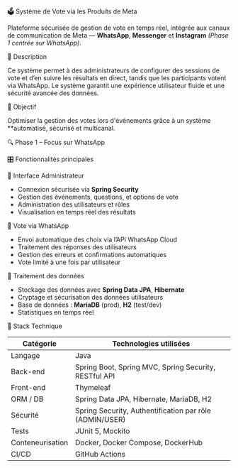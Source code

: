🗳️ Système de Vote via les Produits de Meta

Plateforme sécurisée de gestion de vote en temps réel, intégrée aux canaux de communication de Meta — **WhatsApp**, **Messenger** et **Instagram** *(Phase 1 centrée sur WhatsApp)*.

📌 Description

Ce système permet à des administrateurs de configurer des sessions de vote et d’en suivre les résultats en direct, tandis que les participants votent via WhatsApp. Le système garantit une expérience utilisateur fluide et une sécurité avancée des données.

🎯 Objectif

Optimiser la gestion des votes lors d'événements grâce à un système **automatisé, sécurisé et multicanal.


🔍 Phase 1 – Focus sur WhatsApp

🎛️ Fonctionnalités principales

🔐 Interface Administrateur
- Connexion sécurisée via **Spring Security**
- Gestion des événements, questions, et options de vote
- Administration des utilisateurs et rôles
- Visualisation en temps réel des résultats

💬 Vote via WhatsApp
- Envoi automatique des choix via l’API WhatsApp Cloud
- Traitement des réponses des utilisateurs
- Gestion des erreurs et confirmations automatiques
- Vote limité à une fois par utilisateur

🧠 Traitement des données
- Stockage des données avec **Spring Data JPA**, **Hibernate**
- Cryptage et sécurisation des données utilisateurs
- Base de données : **MariaDB** (prod), **H2** (test/dev)
- Statistiques en temps réel


🧱 Stack Technique

| Catégorie         | Technologies utilisées                                       |
|-------------------|--------------------------------------------------------------|
|     Langage       | Java                                                         |
|     Back-end      | Spring Boot, Spring MVC, Spring Security, RESTful API        |
|     Front-end     | Thymeleaf                                                    |
|     ORM / DB      | Spring Data JPA, Hibernate, MariaDB, H2                      |
|     Sécurité      | Spring Security, Authentification par rôle (ADMIN/USER)      |
|     Tests         | JUnit 5, Mockito                                             |
| Conteneurisation  | Docker, Docker Compose, DockerHub                            |
|     CI/CD         | GitHub Actions                                               |


